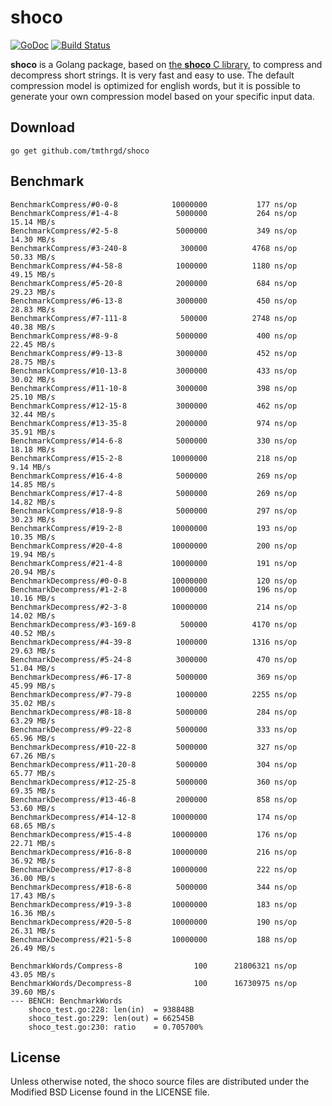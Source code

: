 # shoco

[![GoDoc](https://godoc.org/github.com/tmthrgd/shoco?status.svg)](https://godoc.org/github.com/tmthrgd/shoco)
[![Build Status](https://travis-ci.org/tmthrgd/shoco.svg?branch=master)](https://travis-ci.org/tmthrgd/shoco)

**shoco** is a Golang package, based on [the **shoco** C library](https://github.com/Ed-von-Schleck/shoco), to compress and decompress short strings. It is very fast and easy to use. The default compression model is optimized for english words, but it is possible to generate your own compression model based on your specific input data.

## Download

```
go get github.com/tmthrgd/shoco
```

## Benchmark

```
BenchmarkCompress/#0-0-8         	10000000	       177 ns/op
BenchmarkCompress/#1-4-8         	 5000000	       264 ns/op	  15.14 MB/s
BenchmarkCompress/#2-5-8         	 5000000	       349 ns/op	  14.30 MB/s
BenchmarkCompress/#3-240-8       	  300000	      4768 ns/op	  50.33 MB/s
BenchmarkCompress/#4-58-8        	 1000000	      1180 ns/op	  49.15 MB/s
BenchmarkCompress/#5-20-8        	 2000000	       684 ns/op	  29.23 MB/s
BenchmarkCompress/#6-13-8        	 3000000	       450 ns/op	  28.83 MB/s
BenchmarkCompress/#7-111-8       	  500000	      2748 ns/op	  40.38 MB/s
BenchmarkCompress/#8-9-8         	 5000000	       400 ns/op	  22.45 MB/s
BenchmarkCompress/#9-13-8        	 3000000	       452 ns/op	  28.75 MB/s
BenchmarkCompress/#10-13-8       	 3000000	       433 ns/op	  30.02 MB/s
BenchmarkCompress/#11-10-8       	 3000000	       398 ns/op	  25.10 MB/s
BenchmarkCompress/#12-15-8       	 3000000	       462 ns/op	  32.44 MB/s
BenchmarkCompress/#13-35-8       	 2000000	       974 ns/op	  35.91 MB/s
BenchmarkCompress/#14-6-8        	 5000000	       330 ns/op	  18.18 MB/s
BenchmarkCompress/#15-2-8        	10000000	       218 ns/op	   9.14 MB/s
BenchmarkCompress/#16-4-8        	 5000000	       269 ns/op	  14.85 MB/s
BenchmarkCompress/#17-4-8        	 5000000	       269 ns/op	  14.82 MB/s
BenchmarkCompress/#18-9-8        	 5000000	       297 ns/op	  30.23 MB/s
BenchmarkCompress/#19-2-8        	10000000	       193 ns/op	  10.35 MB/s
BenchmarkCompress/#20-4-8        	10000000	       200 ns/op	  19.94 MB/s
BenchmarkCompress/#21-4-8        	10000000	       191 ns/op	  20.94 MB/s
BenchmarkDecompress/#0-0-8       	10000000	       120 ns/op
BenchmarkDecompress/#1-2-8       	10000000	       196 ns/op	  10.16 MB/s
BenchmarkDecompress/#2-3-8       	10000000	       214 ns/op	  14.02 MB/s
BenchmarkDecompress/#3-169-8     	  500000	      4170 ns/op	  40.52 MB/s
BenchmarkDecompress/#4-39-8      	 1000000	      1316 ns/op	  29.63 MB/s
BenchmarkDecompress/#5-24-8      	 3000000	       470 ns/op	  51.04 MB/s
BenchmarkDecompress/#6-17-8      	 5000000	       369 ns/op	  45.99 MB/s
BenchmarkDecompress/#7-79-8      	 1000000	      2255 ns/op	  35.02 MB/s
BenchmarkDecompress/#8-18-8      	 5000000	       284 ns/op	  63.29 MB/s
BenchmarkDecompress/#9-22-8      	 5000000	       333 ns/op	  65.96 MB/s
BenchmarkDecompress/#10-22-8     	 5000000	       327 ns/op	  67.26 MB/s
BenchmarkDecompress/#11-20-8     	 5000000	       304 ns/op	  65.77 MB/s
BenchmarkDecompress/#12-25-8     	 5000000	       360 ns/op	  69.35 MB/s
BenchmarkDecompress/#13-46-8     	 2000000	       858 ns/op	  53.60 MB/s
BenchmarkDecompress/#14-12-8     	10000000	       174 ns/op	  68.65 MB/s
BenchmarkDecompress/#15-4-8      	10000000	       176 ns/op	  22.71 MB/s
BenchmarkDecompress/#16-8-8      	10000000	       216 ns/op	  36.92 MB/s
BenchmarkDecompress/#17-8-8      	10000000	       222 ns/op	  36.00 MB/s
BenchmarkDecompress/#18-6-8      	 5000000	       344 ns/op	  17.43 MB/s
BenchmarkDecompress/#19-3-8      	10000000	       183 ns/op	  16.36 MB/s
BenchmarkDecompress/#20-5-8      	10000000	       190 ns/op	  26.31 MB/s
BenchmarkDecompress/#21-5-8      	10000000	       188 ns/op	  26.49 MB/s
```

```
BenchmarkWords/Compress-8        	     100	  21806321 ns/op	  43.05 MB/s
BenchmarkWords/Decompress-8      	     100	  16730975 ns/op	  39.60 MB/s
--- BENCH: BenchmarkWords
	shoco_test.go:228: len(in)  = 938848B
	shoco_test.go:229: len(out) = 662545B
	shoco_test.go:230: ratio    = 0.705700%
```

## License

Unless otherwise noted, the shoco source files are distributed under the Modified BSD License
found in the LICENSE file.
